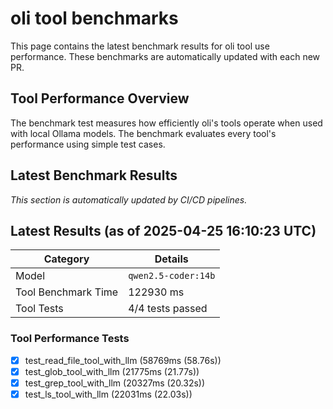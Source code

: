 # oli tool benchmarks

This page contains the latest benchmark results for oli tool use performance.
These benchmarks are automatically updated with each new PR.

## Tool Performance Overview

The benchmark test measures how efficiently oli's tools operate when used with local
Ollama models. The benchmark evaluates every tool's performance using simple test cases.

## Latest Benchmark Results

_This section is automatically updated by CI/CD pipelines._

<!-- BENCHMARK_RESULTS -->
## Latest Results (as of 2025-04-25 16:10:23 UTC)

| Category | Details |
|----------|---------|
| Model | `qwen2.5-coder:14b` |
| Tool Benchmark Time | 122930 ms |
| Tool Tests | 4/4 tests passed |

### Tool Performance Tests
- [x] test_read_file_tool_with_llm (58769ms (58.76s))
- [x] test_glob_tool_with_llm (21775ms (21.77s))
- [x] test_grep_tool_with_llm (20327ms (20.32s))
- [x] test_ls_tool_with_llm (22031ms (22.03s))

<!-- END_BENCHMARK_RESULTS -->
